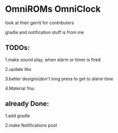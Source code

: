 # OmniROMs OmniClock
look at their gerrit for contributers

gradle and notification stuff is from me

TODOs:
-----------------

1.make sound play, when alarm or timer is fired

2.update libs

3.better designs(don't long press to get to alarm time

4.Material You

already Done:
-----------------

1.add gradle

2.make Notifications post
